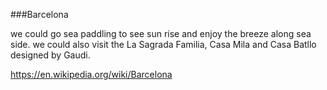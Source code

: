 ###Barcelona

we could go sea paddling to see sun rise and enjoy the breeze along sea side.
we could also visit the La Sagrada Familia, Casa Mila and Casa Batllo designed by Gaudi.

https://en.wikipedia.org/wiki/Barcelona
